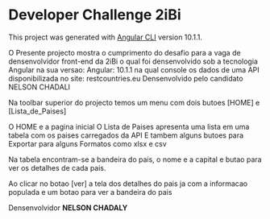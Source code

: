 # Developer Challenge 2iBi

This project was generated with [Angular CLI](https://github.com/angular/angular-cli) version 10.1.1.

O Presente projecto mostra o cumprimento do desafio para a vaga
de densenvolvidor front-end da 2iBi o qual foi densenvolvido
sob a tecnologia Angular na sua versao: Angular: 10.1.1
na qual console os dados de uma API disponibilizada no site: restcountries.eu
Densenvolvido pelo candidato NELSON CHADALI

Na toolbar superior do projecto temos um menu com dois butoes [HOME] e [Lista_de_Paises]

O HOME e a pagina inicial 
O Lista de Paises apresenta uma lista em uma tabela com os paises carregados da API
E tambem alguns butoes para Exportar para alguns Formatos como xlsx e csv

Na tabela encontram-se a bandeira do pais, o nome e a capital e butao para ver os detalhes de
cada pais.

Ao clicar no botao [ver] a tela dos detalhes do pais ja com a informacao populada
e um botao para ver a bandeira do pais

Densenvolvidor <b>NELSON CHADALY</b>